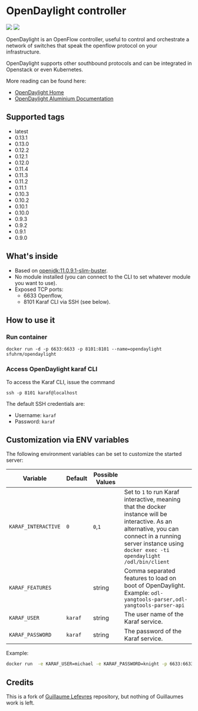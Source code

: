 # OpenDaylight controller

[![](https://img.shields.io/docker/pulls/sfuhrm/opendaylight?style=plastic)](https://hub.docker.com/repository/docker/sfuhrm/opendaylight/general)
[![](https://img.shields.io/docker/image-size/sfuhrm/opendaylight/latest?style=plastic)](https://hub.docker.com/repository/docker/sfuhrm/opendaylight/general)


OpenDaylight is an OpenFlow controller, useful to control and orchestrate a
network of switches that speak the openflow protocol on your infrastructure.

OpenDaylight supports other southbound protocols and can be integrated in Openstack or even Kubernetes.

More reading can be found here:

- [OpenDaylight Home](https://www.opendaylight.org/)
- [OpenDaylight Aluminium Documentation](https://docs.opendaylight.org/en/stable-aluminium/)

## Supported tags

- latest
- 0.13.1
- 0.13.0
- 0.12.2
- 0.12.1
- 0.12.0
- 0.11.4
- 0.11.3
- 0.11.2
- 0.11.1
- 0.10.3
- 0.10.2
- 0.10.1
- 0.10.0
- 0.9.3
- 0.9.2
- 0.9.1
- 0.9.0

## What's inside

- Based on [openjdk:11.0.9.1-slim-buster](https://hub.docker.com/_/openjdk).
- No module installed (you can connect to the CLI to set whatever module you want to use).
- Exposed TCP ports:
  - 6633 Openflow,
  - 8101 Karaf CLI via SSH (see below).

## How to use it

### Run container

`docker run -d -p 6633:6633 -p 8101:8101 --name=opendaylight sfuhrm/opendaylight`

### Access OpenDaylight karaf CLI

To access the Karaf CLI, issue the command

`ssh -p 8101 karaf@localhost`

The default SSH credentials are:

- Username: `karaf`
- Password: `karaf`

## Customization via ENV variables

The following environment variables can be set to customize the started
server:

| Variable                | Default   |  Possible Values |   |
|-------------------------|-----------|------------------|---|
| `KARAF_INTERACTIVE`     | `0`       | `0`,`1`              | Set to `1` to run Karaf interactive, meaning that the docker instance will be interactive. As an alternative, you can connect in a running server instance using `docker exec -ti opendaylight /odl/bin/client`  |
| `KARAF_FEATURES`        |           | string           | Comma separated features to load on boot of OpenDaylight. Example: `odl-yangtools-parser,odl-yangtools-parser-api` |
| `KARAF_USER`            | `karaf`   | string           | The user name of the Karaf service.  |
| `KARAF_PASSWORD`        | `karaf`   | string           | The password of the Karaf service.  |

Example:

```bash
docker run  -e KARAF_USER=michael -e KARAF_PASSWORD=knight -p 6633:6633 -p 8101:8101  --name=opendaylight sfuhrm/opendaylight:latest
```

## Credits

This is a fork of [Guillaume Lefevres](https://github.com/guillaumelfv/docker-opendaylight)
repository, but nothing of Guillaumes work is left.

